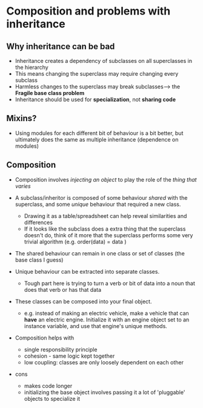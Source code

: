 # Composition and problems with inheritance

## Why inheritance can be bad

* Inheritance creates a dependency of subclasses on all superclasses in the hierarchy
* This means changing the superclass may require changing every subclass
* Harmless changes to the superclass may break subclasses--> the **Fragile base class problem**
* Inheritance should be used for **specialization**, not **sharing code**

## Mixins?

* Using modules for each different bit of behaviour is a bit better, but ultimately does the same as multiple inheritance (dependence on modules)

## Composition

* Composition involves *injecting an object* to play the role of the *thing that varies*

* A subclass/inheritor is composed of some behaviour *shared* with the superclass, and some *unique* behaviour that required a new class.
  * Drawing it as a table/spreadsheet can help reveal similarities and differences
  * If it looks like the subclass does a extra thing that the superclass doesn't do, think of it more that the superclass performs some very trivial algorithm (e.g. order(data) = data )
* The shared behaviour can remain in one class or set of classes (the base class I guess)
* Unique behaviour can be extracted into separate classes.
  * Tough part here is trying to turn a verb or bit of data into a noun that does that verb or has that data
* These classes can be composed into your final object.
  * e.g. instead of making an electric vehicle, make a vehicle that can **have** an electric engine. Initialize it with an engine object set to an instance variable, and use that engine's unique methods.
* Composition helps with
  * single responsibility principle
  * cohesion - same logic kept together
  * low coupling: classes are only loosely dependent on each other
* cons
  * makes code longer
  * initializing the base object involves passing it a lot of 'pluggable' objects to specialize it
